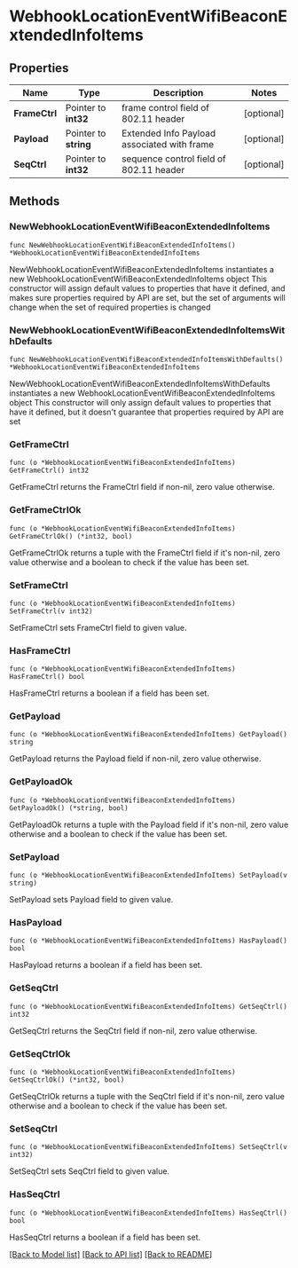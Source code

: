 # WebhookLocationEventWifiBeaconExtendedInfoItems

## Properties

Name | Type | Description | Notes
------------ | ------------- | ------------- | -------------
**FrameCtrl** | Pointer to **int32** | frame control field of 802.11 header | [optional] 
**Payload** | Pointer to **string** | Extended Info Payload associated with frame | [optional] 
**SeqCtrl** | Pointer to **int32** | sequence control field of 802.11 header | [optional] 

## Methods

### NewWebhookLocationEventWifiBeaconExtendedInfoItems

`func NewWebhookLocationEventWifiBeaconExtendedInfoItems() *WebhookLocationEventWifiBeaconExtendedInfoItems`

NewWebhookLocationEventWifiBeaconExtendedInfoItems instantiates a new WebhookLocationEventWifiBeaconExtendedInfoItems object
This constructor will assign default values to properties that have it defined,
and makes sure properties required by API are set, but the set of arguments
will change when the set of required properties is changed

### NewWebhookLocationEventWifiBeaconExtendedInfoItemsWithDefaults

`func NewWebhookLocationEventWifiBeaconExtendedInfoItemsWithDefaults() *WebhookLocationEventWifiBeaconExtendedInfoItems`

NewWebhookLocationEventWifiBeaconExtendedInfoItemsWithDefaults instantiates a new WebhookLocationEventWifiBeaconExtendedInfoItems object
This constructor will only assign default values to properties that have it defined,
but it doesn't guarantee that properties required by API are set

### GetFrameCtrl

`func (o *WebhookLocationEventWifiBeaconExtendedInfoItems) GetFrameCtrl() int32`

GetFrameCtrl returns the FrameCtrl field if non-nil, zero value otherwise.

### GetFrameCtrlOk

`func (o *WebhookLocationEventWifiBeaconExtendedInfoItems) GetFrameCtrlOk() (*int32, bool)`

GetFrameCtrlOk returns a tuple with the FrameCtrl field if it's non-nil, zero value otherwise
and a boolean to check if the value has been set.

### SetFrameCtrl

`func (o *WebhookLocationEventWifiBeaconExtendedInfoItems) SetFrameCtrl(v int32)`

SetFrameCtrl sets FrameCtrl field to given value.

### HasFrameCtrl

`func (o *WebhookLocationEventWifiBeaconExtendedInfoItems) HasFrameCtrl() bool`

HasFrameCtrl returns a boolean if a field has been set.

### GetPayload

`func (o *WebhookLocationEventWifiBeaconExtendedInfoItems) GetPayload() string`

GetPayload returns the Payload field if non-nil, zero value otherwise.

### GetPayloadOk

`func (o *WebhookLocationEventWifiBeaconExtendedInfoItems) GetPayloadOk() (*string, bool)`

GetPayloadOk returns a tuple with the Payload field if it's non-nil, zero value otherwise
and a boolean to check if the value has been set.

### SetPayload

`func (o *WebhookLocationEventWifiBeaconExtendedInfoItems) SetPayload(v string)`

SetPayload sets Payload field to given value.

### HasPayload

`func (o *WebhookLocationEventWifiBeaconExtendedInfoItems) HasPayload() bool`

HasPayload returns a boolean if a field has been set.

### GetSeqCtrl

`func (o *WebhookLocationEventWifiBeaconExtendedInfoItems) GetSeqCtrl() int32`

GetSeqCtrl returns the SeqCtrl field if non-nil, zero value otherwise.

### GetSeqCtrlOk

`func (o *WebhookLocationEventWifiBeaconExtendedInfoItems) GetSeqCtrlOk() (*int32, bool)`

GetSeqCtrlOk returns a tuple with the SeqCtrl field if it's non-nil, zero value otherwise
and a boolean to check if the value has been set.

### SetSeqCtrl

`func (o *WebhookLocationEventWifiBeaconExtendedInfoItems) SetSeqCtrl(v int32)`

SetSeqCtrl sets SeqCtrl field to given value.

### HasSeqCtrl

`func (o *WebhookLocationEventWifiBeaconExtendedInfoItems) HasSeqCtrl() bool`

HasSeqCtrl returns a boolean if a field has been set.


[[Back to Model list]](../README.md#documentation-for-models) [[Back to API list]](../README.md#documentation-for-api-endpoints) [[Back to README]](../README.md)


